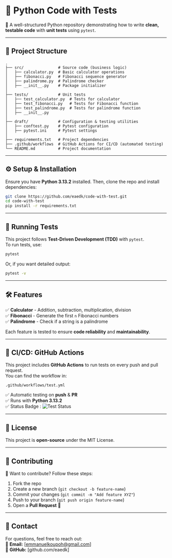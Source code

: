 # **📌 Python Code with Tests**
🚀 A well-structured Python repository demonstrating how to write **clean, testable code** with **unit tests** using `pytest`.

---

## **📁 Project Structure**
```
.
├── src/               # Source code (business logic)
│   ├── calculator.py  # Basic calculator operations
│   ├── fibonacci.py   # Fibonacci sequence generator
│   ├── palindrome.py  # Palindrome checker
│   ├── __init__.py    # Package initializer
│
├── tests/             # Unit tests
│   ├── test_calculator.py  # Tests for calculator
│   ├── test_fibonacci.py   # Tests for Fibonacci function
│   ├── test_palindrome.py  # Tests for palindrome function
│   ├── __init__.py
│
├── draft/             # Configuration & testing utilities
│   ├── conftest.py    # Pytest configuration
│   ├── pytest.ini     # Pytest settings
│
├── requirements.txt   # Project dependencies
├── .github/workflows  # GitHub Actions for CI/CD (automated testing)
└── README.md          # Project documentation
```

---

## **⚙️ Setup & Installation**
Ensure you have **Python 3.13.2** installed. Then, clone the repo and install dependencies:
```bash
git clone https://github.com/eaedk/code-with-test.git
cd code-with-test
pip install -r requirements.txt
```

---

## **🧪 Running Tests**
This project follows **Test-Driven Development (TDD)** with `pytest`.  
To run tests, use:
```bash
pytest
```
Or, if you want detailed output:
```bash
pytest -v
```

---

## **🛠 Features**
✅ **Calculator** - Addition, subtraction, multiplication, division  
✅ **Fibonacci** - Generate the first `n` Fibonacci numbers  
✅ **Palindrome** - Check if a string is a palindrome  

Each feature is tested to ensure **code reliability** and **maintainability**.

---

## **📌 CI/CD: GitHub Actions**
This project includes **GitHub Actions** to run tests on every push and pull request.  
You can find the workflow in:
```
.github/workflows/test.yml
```
✅ Automatic testing on **push** & **PR**  
✅ Runs with **Python 3.13.2**  
✅ Status Badge : ![Test Status](https://github.com/eaedk/code-with-test/actions/workflows/test.yml/badge.svg)

---

## **📜 License**
This project is **open-source** under the MIT License.

---

## **🤝 Contributing**
🚀 Want to contribute? Follow these steps:  
1. Fork the repo  
2. Create a new branch (`git checkout -b feature-name`)  
3. Commit your changes (`git commit -m "Add feature XYZ"`)  
4. Push to your branch (`git push origin feature-name`)  
5. Open a **Pull Request** 🎉  

---

## **📩 Contact**
For questions, feel free to reach out:  
📧 **Email:** [emmanuelkoupoh@gmail.com]  
🐙 **GitHub:** [github.com/eaedk]  